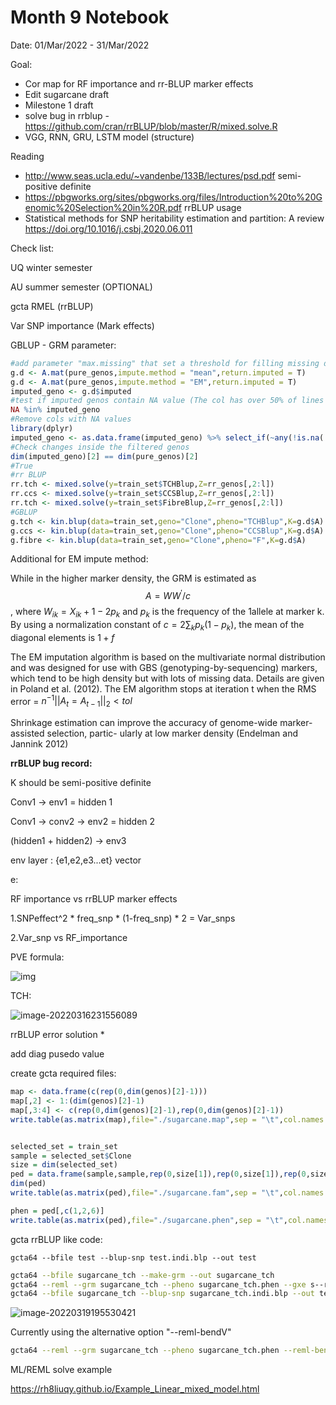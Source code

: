 Month 9 Notebook
====

Date: 01/Mar/2022 - 31/Mar/2022



Goal:

+ Cor map for RF importance and rr-BLUP marker effects
+ Edit sugarcane draft
+ Milestone 1 draft
+ solve bug in rrblup - https://github.com/cran/rrBLUP/blob/master/R/mixed.solve.R
+ VGG, RNN, GRU, LSTM model (structure)

Reading

+ http://www.seas.ucla.edu/~vandenbe/133B/lectures/psd.pdf semi-positive definite
+ https://pbgworks.org/sites/pbgworks.org/files/Introduction%20to%20Genomic%20Selection%20in%20R.pdf rrBLUP usage
+ Statistical methods for SNP heritability estimation and partition: A review https://doi.org/10.1016/j.csbj.2020.06.011

Check list:

UQ winter semester

AU summer semester (OPTIONAL)

gcta RMEL (rrBLUP)

Var SNP importance (Mark effects)





GBLUP - GRM parameter:

```R
#add parameter "max.missing" that set a threshold for filling missing data. While a SNP value is NA in over 50% Clones, this col will remain NA,and should be filtered.
g.d <- A.mat(pure_genos,impute.method = "mean",return.imputed = T)
g.d <- A.mat(pure_genos,impute.method = "EM",return.imputed = T)
imputed_geno <- g.d$imputed
#test if imputed genos contain NA value (The col has over 50% of lines with missed data)
NA %in% imputed_geno
#Remove cols with NA values
library(dplyr)
imputed_geno <- as.data.frame(imputed_geno) %>% select_if(~any(!is.na(.)))
#Check changes inside the filtered genos
dim(imputed_geno)[2] == dim(pure_genos)[2]
#True
#rr BLUP
rr.tch <- mixed.solve(y=train_set$TCHBlup,Z=rr_genos[,2:l])
rr.ccs <- mixed.solve(y=train_set$CCSBlup,Z=rr_genos[,2:l])
rr.tch <- mixed.solve(y=train_set$FibreBlup,Z=rr_genos[,2:l])
#GBLUP
g.tch <- kin.blup(data=train_set,geno="Clone",pheno="TCHBlup",K=g.d$A)
g.ccs <- kin.blup(data=train_set,geno="Clone",pheno="CCSBlup",K=g.d$A)
g.fibre <- kin.blup(data=train_set,geno="Clone",pheno="F",K=g.d$A)
```

Additional for EM impute method:

While in the higher marker density, the GRM is estimated as $$A=WW^{'}/c$$, where $W_{ik} = X_{ik} + 1 -2p_k$ and $p_k$ is the frequency of the 1allele at marker k. By using a normalization constant of $c=2\sum_kp_k(1-p_k)$, the mean of the diagonal elements is $1 + f$   

The EM imputation algorithm is based on the multivariate normal distribution and was designed for
use with GBS (genotyping-by-sequencing) markers, which tend to be high density but with lots of
missing data. Details are given in Poland et al. (2012). The EM algorithm stops at iteration t when
the RMS error = $n^{-1}||A_t = A_{t-1}||_2 < tol$ 

Shrinkage estimation can improve the accuracy of genome-wide marker-assisted selection, partic-
ularly at low marker density (Endelman and Jannink 2012)

**rrBLUP bug record:**

K should be semi-positive definite 





Conv1 -> env1 = hidden 1

Conv1 -> conv2 -> env2 = hidden 2

(hidden1 + hidden2) -> env3 



env layer : {e1,e2,e3...et} vector

e: 



RF importance vs rrBLUP marker effects

1.SNPeffect^2 * freq_snp * (1-freq_snp) * 2 = Var_snps

2.Var_snp vs RF_importance 

PVE formula:

![img](https://pic3.zhimg.com/80/v2-a35e65ce1941e3de36f7239edb5632fa_720w.jpg)

TCH:

![image-20220316231556089](C:\Users\pc\AppData\Roaming\Typora\typora-user-images\image-20220316231556089.png)

rrBLUP error solution * 

add diag pusedo value



create gcta required files:

```R
map <- data.frame(c(rep(0,dim(genos)[2]-1)))
map[,2] <- 1:(dim(genos)[2]-1)
map[,3:4] <- c(rep(0,dim(genos)[2]-1),rep(0,dim(genos)[2]-1))
write.table(as.matrix(map),file="./sugarcane.map",sep = "\t",col.names = F,row.names = F)


selected_set = train_set
sample = selected_set$Clone
size = dim(selected_set)
ped = data.frame(sample,sample,rep(0,size[1]),rep(0,size[1]),rep(0,size[1]),selected_set$TCHBlup)
dim(ped)
write.table(as.matrix(ped),file="./sugarcane.fam",sep = "\t",col.names = F,row.names = F)

phen = ped[,c(1,2,6)]
write.table(as.matrix(ped),file="./sugarcane.phen",sep = "\t",col.names = F,row.names = F)
```



gcta rrBLUP like code:

```Shell
gcta64 --bfile test --blup-snp test.indi.blp --out test
```

```bash
gcta64 --bfile sugarcane_tch --make-grm --out sugarcane_tch
gcta64 --reml --grm sugarcane_tch --pheno sugarcane_tch.phen --gxe s--reml-pred-rand --out sugarcane_tch
gcta64 --bfile sugarcane_tch --blup-snp sugarcane_tch.indi.blp --out test
```

![image-20220319195530421](C:\Users\pc\AppData\Roaming\Typora\typora-user-images\image-20220319195530421.png)

Currently using the alternative option "--reml-bendV" 

```bash
gcta64 --reml --grm sugarcane_tch --pheno sugarcane_tch.phen --reml-bendV --reml-pred-rand --out sugarcane_tch --thread-num 24
```

ML/REML solve example

https://rh8liuqy.github.io/Example_Linear_mixed_model.html
